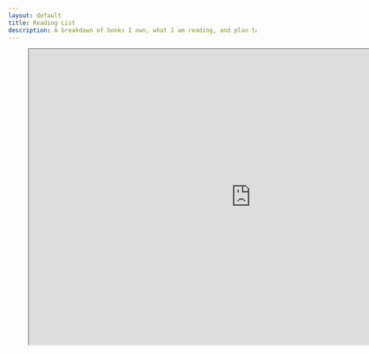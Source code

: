 ```yaml
---
layout: default
title: Reading List
description: A breakdown of books I own, what I am reading, and plan to read/purchase.
---
```


<p align="center"><figure class="video_container">
<iframe height="600" width="900" src="https://docs.google.com/spreadsheets/d/e/2PACX-1vSaZQOPZWw1JSPlTxAxIRhLokkwuyEVmo_49t5ukvoA8U6Ry2hqwexv28R8nR0OIwAGnCIphvBYLI11/pubhtml?widget=true&amp;headers=false"></iframe>
</figure></p>